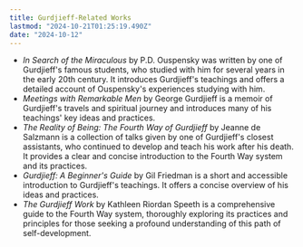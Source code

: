 ```yaml
---
title: Gurdjieff-Related Works
lastmod: "2024-10-21T01:25:19.490Z"
date: "2024-10-12"
---
```


- _In Search of the Miraculous_ by P.D. Ouspensky was written by one of Gurdjieff's famous students, who studied with him for several years in the early 20th century. It introduces Gurdjieff's teachings and offers a detailed account of Ouspensky's experiences studying with him.
- _Meetings with Remarkable Men_ by George Gurdjieff is a memoir of Gurdjieff's travels and spiritual journey and introduces many of his teachings' key ideas and practices.
- _The Reality of Being: The Fourth Way of Gurdjieff_ by Jeanne de Salzmann is a collection of talks given by one of Gurdjieff's closest assistants, who continued to develop and teach his work after his death. It provides a clear and concise introduction to the Fourth Way system and its practices.
- _Gurdjieff: A Beginner's Guide_ by Gil Friedman is a short and accessible introduction to Gurdjieff's teachings. It offers a concise overview of his ideas and practices.
- _The Gurdjieff Work_ by Kathleen Riordan Speeth is a comprehensive guide to the Fourth Way system, thoroughly exploring its practices and principles for those seeking a profound understanding of this path of self-development.
